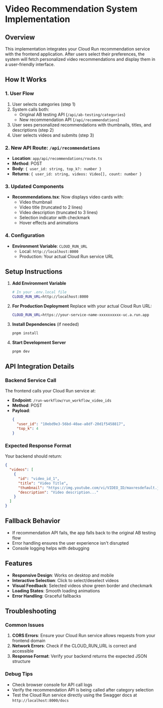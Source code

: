 # Video Recommendation System Implementation

## Overview

This implementation integrates your Cloud Run recommendation service with the frontend application. After users select their preferences, the system will fetch personalized video recommendations and display them in a user-friendly interface.

## How It Works

### 1. User Flow

1. User selects categories (step 1)
2. System calls both:
   - Original AB testing API (`/api/ab-testing/categories`)
   - New recommendation API (`/api/recommendations`)
3. User sees personalized recommendations with thumbnails, titles, and descriptions (step 2)
4. User selects videos and submits (step 3)

### 2. New API Route: `/api/recommendations`

- **Location**: `app/api/recommendations/route.ts`
- **Method**: POST
- **Body**: `{ user_id: string, top_k?: number }`
- **Returns**: `{ user_id: string, videos: Video[], count: number }`

### 3. Updated Components

- **Recommendations.tsx**: Now displays video cards with:
  - Video thumbnail
  - Video title (truncated to 2 lines)
  - Video description (truncated to 3 lines)
  - Selection indicator with checkmark
  - Hover effects and animations

### 4. Configuration

- **Environment Variable**: `CLOUD_RUN_URL`
  - Local: `http://localhost:8000`
  - Production: Your actual Cloud Run service URL

## Setup Instructions

1. **Add Environment Variable**

   ```bash
   # In your .env.local file
   CLOUD_RUN_URL=http://localhost:8000
   ```

2. **For Production Deployment**
   Replace with your actual Cloud Run URL:

   ```bash
   CLOUD_RUN_URL=https://your-service-name-xxxxxxxxxx-uc.a.run.app
   ```

3. **Install Dependencies** (if needed)

   ```bash
   pnpm install
   ```

4. **Start Development Server**
   ```bash
   pnpm dev
   ```

## API Integration Details

### Backend Service Call

The frontend calls your Cloud Run service at:

- **Endpoint**: `/run-workflow/run_workflow_video_ids`
- **Method**: POST
- **Payload**:
  ```json
  {
    "user_id": "10ebd9e3-56bd-40ae-a8df-20d1f5458817",
    "top_k": 4
  }
  ```

### Expected Response Format

Your backend should return:

```json
{
  "videos": [
    {
      "id": "video_id_1",
      "title": "Video Title",
      "thumbnail": "https://img.youtube.com/vi/VIDEO_ID/maxresdefault.jpg",
      "description": "Video description..."
    }
  ]
}
```

## Fallback Behavior

- If recommendation API fails, the app falls back to the original AB testing flow
- Error handling ensures the user experience isn't disrupted
- Console logging helps with debugging

## Features

- **Responsive Design**: Works on desktop and mobile
- **Interactive Selection**: Click to select/deselect videos
- **Visual Feedback**: Selected videos show green border and checkmark
- **Loading States**: Smooth loading animations
- **Error Handling**: Graceful fallbacks

## Troubleshooting

### Common Issues

1. **CORS Errors**: Ensure your Cloud Run service allows requests from your frontend domain
2. **Network Errors**: Check if the CLOUD_RUN_URL is correct and accessible
3. **Response Format**: Verify your backend returns the expected JSON structure

### Debug Tips

- Check browser console for API call logs
- Verify the recommendation API is being called after category selection
- Test the Cloud Run service directly using the Swagger docs at `http://localhost:8000/docs`
